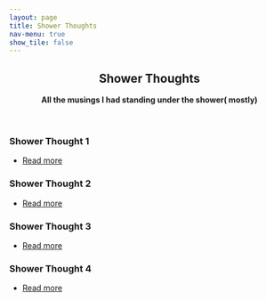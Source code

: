 ```yaml
---
layout: page
title: Shower Thoughts
nav-menu: true
show_tile: false
---
```


<div id="main">
  <section id="one">
  	<div class="inner">
  		<header class="major">
  			<h2>Shower Thoughts</h2>
        <b>All the musings I had standing under the shower( mostly)</b>
  		</header>
  	</div>
  </section>
  <section id="two" class="spotlights">
    <section>
      <div class="content">
        <div class="inner">
          <h3>Shower Thought 1</h3>
          <ul class="actions">
            <li><a href="belgium.html" class="button">Read more</a></li>
          </ul>
        </div>
      </div>
    </section>
    <section>
      <div class="content">
        <div class="inner">
          <h3>Shower Thought 2</h3>
          <ul class="actions">
            <li><a href="belgium.html" class="button">Read more</a></li>
          </ul>
        </div>
      </div>
    </section>
    <section>
      <div class="content">
        <div class="inner">
          <h3>Shower Thought 3</h3>
          <ul class="actions">
            <li><a href="belgium.html" class="button">Read more</a></li>
          </ul>
        </div>
      </div>
    </section>
    <section>
      <div class="content">
        <div class="inner">
          <h3>Shower Thought 4</h3>
          <ul class="actions">
            <li><a href="belgium.html" class="button">Read more</a></li>
          </ul>
        </div>
      </div>
    </section>
  </section>
</div>

